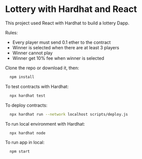 # Lottery with Hardhat and React

This project used React with Hardhat to build a lottery Dapp.

Rules:
- Every player must send 0.1 ether to the contract
- Winner is selected when there are at least 3 players
- Winner cannot play
- Winner get 10% fee when winner is selected

Clone the repo or download it, then:

```bash
  npm install
```
To test contracts with Hardhat:

```bash
  npx hardhat test
```
To deploy contracts:

```bash
  npx hardhat run --network localhost scripts/deploy.js
```

To run local environment with Hardhat:

```bash
  npx hardhat node
```

To run app in local:

```bash
  npm start
```

